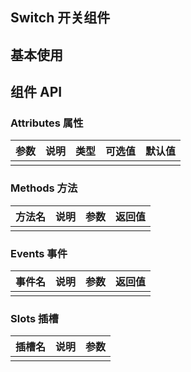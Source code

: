 ## Switch 开关组件

## 基本使用

<preview path="../demos/switch/switch-1.vue" title="基本使用" description=" "></preview>

## 组件 API

### Attributes 属性

| 参数 | 说明 | 类型 | 可选值 | 默认值 |
| ---- | ---- | ---- | ------ | ------ |
|      |      |      |        |        |

### Methods 方法

| 方法名 | 说明 | 参数 | 返回值 |
| ------ | ---- | ---- | ------ |
|        |      |      |        |

### Events 事件

| 事件名 | 说明 | 参数 | 返回值 |
| ------ | ---- | ---- | ------ |
|        |      |      |        |

### Slots 插槽

| 插槽名 | 说明 | 参数 |
| ------ | ---- | ---- |
|        |      |      |
